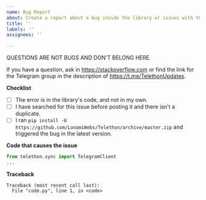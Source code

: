 ```yaml
---
name: Bug Report
about: Create a report about a bug inside the library or issues with the documentation
title: ''
labels: ''
assignees: ''

---
```


QUESTIONS ARE NOT BUGS AND DON'T BELONG HERE.

If you have a question, ask in https://stackoverflow.com or find the link for the Telegram group in the description of https://t.me/TelethonUpdates.

**Checklist**
* [ ] The error is in the library's code, and not in my own.
* [ ] I have searched for this issue before posting it and there isn't a duplicate.
* [ ] I ran `pip install -U https://github.com/LonamiWebs/Telethon/archive/master.zip` and triggered the bug in the latest version.

**Code that causes the issue**
```python
from telethon.sync import TelegramClient
...

```

**Traceback**
```
Traceback (most recent call last):
  File "code.py", line 1, in <code>

```
